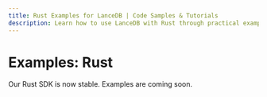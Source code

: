 ```yaml
---
title: Rust Examples for LanceDB | Code Samples & Tutorials
description: Learn how to use LanceDB with Rust through practical examples. Includes vector search, embeddings, and integration with Rust applications.
---
```


# Examples: Rust

Our Rust SDK is now stable. Examples are coming soon.
